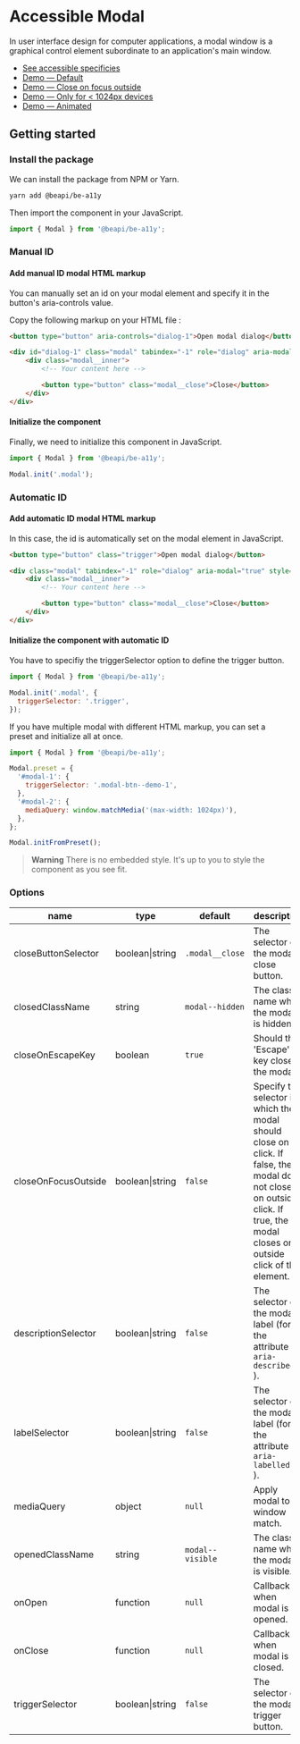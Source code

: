 # Accessible Modal

In user interface design for computer applications, a modal window is a graphical control element subordinate to an application's main window.

* [See accessible specificies](https://www.w3.org/TR/wai-aria-practices-1.1/examples/dialog-modal/dialog.html)
* [Demo — Default](https://codepen.io/beapi/full/mdwOVBm)
* [Demo — Close on focus outside](https://codepen.io/beapi/full/oNVbxOy)
* [Demo — Only for < 1024px devices](https://codepen.io/beapi/full/oNVbxVy)
* [Demo — Animated](https://codepen.io/beapi/full/oNVbxVy)

## Getting started

### Install the package

We can install the package from NPM or Yarn.

```bash
yarn add @beapi/be-a11y
```

Then import the component in your JavaScript.

```js
import { Modal } from '@beapi/be-a11y';
```

### Manual ID

#### Add manual ID modal HTML markup

You can manually set an id on your modal element and specify it in the button's aria-controls value.

Copy the following markup on your HTML file :

```html
<button type="button" aria-controls="dialog-1">Open modal dialog</button>

<div id="dialog-1" class="modal" tabindex="-1" role="dialog" aria-modal="true" aria-hidden="true">
    <div class="modal__inner">
        <!-- Your content here -->

        <button type="button" class="modal__close">Close</button>
    </div>
</div>
```

#### Initialize the component

Finally, we need to initialize this component in JavaScript.

```js
import { Modal } from '@beapi/be-a11y';

Modal.init('.modal');
```

### Automatic ID

#### Add automatic ID modal HTML markup

In this case, the id is automatically set on the modal element in JavaScript.

```html
<button type="button" class="trigger">Open modal dialog</button>

<div class="modal" tabindex="-1" role="dialog" aria-modal="true" style="display: none;">
    <div class="modal__inner">
        <!-- Your content here -->

        <button type="button" class="modal__close">Close</button>
    </div>
</div>
```

#### Initialize the component with automatic ID

You have to specifiy the triggerSelector option to define the trigger button.

```js
import { Modal } from '@beapi/be-a11y';

Modal.init('.modal', {
  triggerSelector: '.trigger',
});
```

If you have multiple modal with different HTML markup, you can set a preset and initialize all at once.

```js
import { Modal } from '@beapi/be-a11y';

Modal.preset = {
  '#modal-1': {
    triggerSelector: '.modal-btn--demo-1',
  },
  '#modal-2': {
    mediaQuery: window.matchMedia('(max-width: 1024px)'),
  },
};

Modal.initFromPreset();
```

> **Warning**
> There is no embedded style. It's up to you to style the component as you see fit.

### Options

| name                | type            | default          | description                                                                 |
|---------------------|-----------------|------------------|-----------------------------------------------------------------------------|
| closeButtonSelector | boolean\|string | `.modal__close`  | The selector of the modal close button.                                     |
| closedClassName     | string          | `modal--hidden`  | The class name when the modal is hidden.                                    |
| closeOnEscapeKey    | boolean         | `true`           | Should the 'Escape' key close the modal?                                    |
| closeOnFocusOutside | boolean\|string | `false`          | Specify the selector in which the modal should close on click. If false, the modal does not close on outside click. If true, the modal closes on outside click of the element. |
| descriptionSelector | boolean\|string | `false`          | The selector of the modal label (for the attribute  ` aria-describedby ` ). |
| labelSelector       | boolean\|string | `false`          | The selector of the modal label (for the attribute  ` aria-labelledby ` ).  |
| mediaQuery          | object          | `null`           | Apply modal to a window match.                                              |
| openedClassName     | string          | `modal--visible` | The class name when the modal is visible.                                   |
| onOpen              | function        | `null`           | Callback when modal is opened.                                              |
| onClose             | function        | `null`           | Callback when modal is closed.                                              |
| triggerSelector     | boolean\|string | `false`          | The selector of the modal trigger button.                                   |
